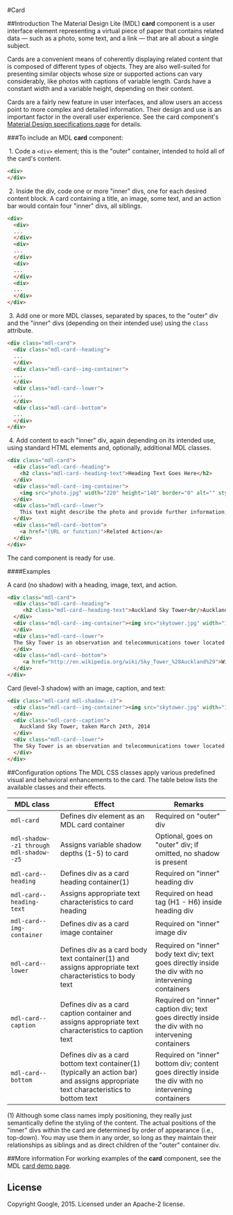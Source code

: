 #Card

##Introduction
The Material Design Lite (MDL) **card** component is a user interface element representing a virtual piece of paper that contains related data &mdash; such as a photo, some text, and a link &mdash; that are all about a single subject.

Cards are a convenient means of coherently displaying related content that is composed of different types of objects. They are also well-suited for presenting similar objects whose size or supported actions can vary considerably, like photos with captions of variable length. Cards have a constant width and a variable height, depending on their content.

Cards are a fairly new feature in user interfaces, and allow users an access point to more complex and detailed information. Their design and use is an important factor in the overall user experience. See the card component's [Material Design specifications page](http://www.google.com/design/spec/components/cards.html) for details. 

###To include an MDL **card** component:

&nbsp;1. Code a `<div>` element; this is the "outer" container, intended to hold all of the card's content.
```html
<div>
</div>
```
&nbsp;2. Inside the div, code one or more "inner" divs, one for each desired content block. A card containing a title, an image, some text, and an action bar would contain four "inner" divs, all siblings.
```html
<div>
  <div>
  ...
  </div>
  <div>
  ...
  </div>
  <div>
  ...
  </div>
  <div>
  ...
  </div>
</div>
```
&nbsp;3. Add one or more MDL classes, separated by spaces, to the "outer" div and the "inner" divs (depending on their intended use) using the `class` attribute.
```html
<div class="mdl-card">
  <div class="mdl-card--heading">
  ...
  </div>
  <div class="mdl-card--img-container">
  ...
  </div>
  <div class="mdl-card--lower">
  ...
  </div>
  <div class="mdl-card--bottom">
  ...
  </div>
</div>
```
&nbsp;4. Add content to each "inner" div, again depending on its intended use, using standard HTML elements and, optionally, additional MDL classes.
```html
<div class="mdl-card">
  <div class="mdl-card--heading">
    <h2 class="mdl-card--heading-text">Heading Text Goes Here</h2>
  </div>
  <div class="mdl-card--img-container">
    <img src="photo.jpg" width="220" height="140" border="0" alt="" style="padding:20px;">
  </div>
  <div class="mdl-card--lower">
    This text might describe the photo and provide further information, such as where and when it was taken.
  </div>
  <div class="mdl-card--bottom">
    <a href="(URL or function)">Related Action</a>
  </div>
</div>
```

The card component is ready for use.

####Examples

A card (no shadow) with a heading, image, text, and action.

```html
<div class="mdl-card">
  <div class="mdl-card--heading">
     <h2 class="mdl-card--heading-text">Auckland Sky Tower<br/>Auckland, New Zealand</h2>
  </div>
  <div class="mdl-card--img-container"><img src="skytower.jpg" width="173" height="157" border="0" alt="" style="padding:10px;">
  </div>
  <div class="mdl-card--lower">
  The Sky Tower is an observation and telecommunications tower located in Auckland, New Zealand. It is 328 metres (1,076 ft) tall, making it the tallest man-made structure in the Southern Hemisphere.
  </div>
  <div class="mdl-card--bottom">
     <a href="http://en.wikipedia.org/wiki/Sky_Tower_%28Auckland%29">Wikipedia entry</a>
  </div>
</div>
```

Card (level-3 shadow) with an image, caption, and text:

```html
<div class="mdl-card mdl-shadow--z3">
  <div class="mdl-card--img-container"><img src="skytower.jpg" width="173" height="157" border="0" alt="" style="padding:10px;">
  </div>
  <div class="mdl-card--caption">
    Auckland Sky Tower, taken March 24th, 2014
  </div>
  <div class="mdl-card--lower">
  The Sky Tower is an observation and telecommunications tower located in Auckland, New Zealand. It is 328 metres (1,076 ft) tall, making it the tallest man-made structure in the Southern Hemisphere.
  </div>
</div>
```

##Configuration options
The MDL CSS classes apply various predefined visual and behavioral enhancements to the card. The table below lists the available classes and their effects.

| MDL class | Effect | Remarks |
|-----------|--------|---------|
| `mdl-card` | Defines div element as an MDL card container | Required on "outer" div |
| `mdl-shadow--z1 through mdl-shadow--z5` | Assigns variable shadow depths (1-5) to card | Optional, goes on "outer" div; if omitted, no shadow is present |
| `mdl-card--heading` | Defines div as a card heading container(1) | Required on "inner" heading div |
| `mdl-card--heading-text` | Assigns appropriate text characteristics to card heading | Required on head tag (H1 - H6) inside heading div |
| `mdl-card--img-container` | Defines div as a card image container | Required on "inner" image div |
| `mdl-card--lower` | Defines div as a card body text container(1) and assigns appropriate text characteristics to body text | Required on "inner" body text div; text goes directly inside the div with no intervening containers |
| `mdl-card--caption` | Defines div as a card caption container and assigns appropriate text characteristics to caption text | Required on "inner" caption div; text goes directly inside the div with no intervening containers |
| `mdl-card--bottom` | Defines div as a card bottom text container(1) (typically an action bar) and assigns appropriate text characteristics to bottom text | Required on "inner" bottom div; content goes directly inside the div with no intervening containers |

(1) Although some class names imply positioning, they really just semantically define the styling of the content. The actual positions of the "inner" divs within the card are determined by order of appearance (i.e., top-down). You may use them in any order, so long as they maintain their relationships as siblings and as direct children of the "outer" container div.

##More information
For working examples of the **card** component, see the MDL [card demo page](https://github.com/MikeMitterer/dart-material-design-lite/tree/mdl/example/card).

## License

Copyright Google, 2015. Licensed under an Apache-2 license.

